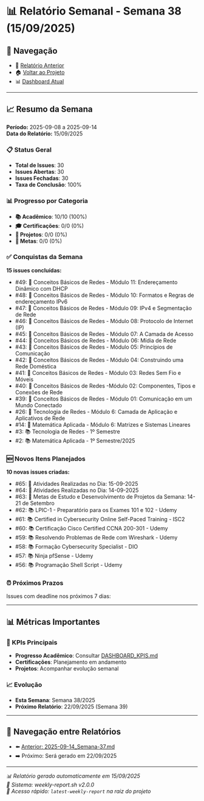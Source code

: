 # 📊 Relatório Semanal - Semana 38 (15/09/2025)

## 🔗 Navegação
- 📄 [Relatório Anterior](./2025-09-14_Semana-37.md)
- 🏠 [Voltar ao Projeto](../../README.md)
- 📊 [Dashboard Atual](../../DASHBOARD_KPIS.md)

---

## 📈 Resumo da Semana
**Período:** 2025-09-08 a 2025-09-14  
**Data do Relatório:** 15/09/2025

### 📋 Status Geral
- **Total de Issues**: 30
- **Issues Abertas**: 30  
- **Issues Fechadas**: 30
- **Taxa de Conclusão**: 100%

### 📊 Progresso por Categoria
- **📚 Acadêmico**: 10/10 (100%)
- **🎓 Certificações**: 0/0 (0%)
- **🚀 Projetos**: 0/0 (0%)
- **🎯 Metas**: 0/0 (0%)

### ✅ Conquistas da Semana
**15 issues concluídas:**
- #49: 📖 Conceitos Básicos de Redes - Módulo 11: Endereçamento Dinâmico com DHCP
- #48: 📖 Conceitos Básicos de Redes - Módulo 10: Formatos e Regras de endereçamento IPv6
- #47: 📖 Conceitos Básicos de Redes - Módulo 09: IPv4 e Segmentação de Rede
- #46: 📖 Conceitos Básicos de Redes - Módulo 08: Protocolo de Internet (IP)
- #45: 📖 Conceitos Básicos de Redes - Módulo 07: A Camada de Acesso
- #44: 📖 Conceitos Básicos de Redes - Módulo 06: Mídia de Rede
- #43: 📖 Conceitos Básicos de Redes - Módulo 05: Princípios de Comunicação
- #42: 📖 Conceitos Básicos de Redes - Módulo 04: Construindo uma Rede Doméstica
- #41: 📖 Conceitos Básicos de Redes - Módulo 03: Redes Sem Fio e Móveis
- #40: 📖 Conceitos Básicos de Redes -Módulo 02: Componentes, Tipos e Conexões de Rede
- #39: 📖 Conceitos Básicos de Redes - Módulo 01: Comunicação em um Mundo Conectado
- #26: 📖 Tecnologia de Redes - Módulo 6: Camada de Aplicação e Aplicativos de Rede
- #14: 📖 Matemática Aplicada - Módulo 6: Matrizes e Sistemas Lineares
- #3: 📚 Tecnologia de Redes - 1º Semestre
- #2: 📚 Matemática Aplicada - 1º Semestre/2025

### 🆕 Novos Itens Planejados
**10 novas issues criadas:**
- #65: 📝 Atividades Realizadas no Dia: 15-09-2025
- #64: 📝 Atividades Realizadas no Dia: 14-09-2025
- #63: 🎯 Metas de Estudo e Desenvolvimento de Projetos da Semana: 14-21 de Setembro
- #62: 📚 LPIC-1 - Preparatório para os Exames 101 e 102 - Udemy
- #61: 📚 Certified in Cybersecurity Online Self-Paced Training - ISC2
- #60: 📚 Certificação Cisco Certified CCNA 200-301 - Udemy
- #59: 📚 Resolvendo Problemas de Rede com Wireshark - Udemy
- #58: 📚 Formação Cybersecurity Specialist - DIO
- #57: 📚 Ninja pfSense - Udemy
- #56: 📚  Programação Shell Script - Udemy

### ⏰ Próximos Prazos
Issues com deadline nos próximos 7 dias:

---

## 📊 Métricas Importantes

### 🎯 KPIs Principais
- **Progresso Acadêmico**: Consultar [DASHBOARD_KPIS.md](../../DASHBOARD_KPIS.md)
- **Certificações**: Planejamento em andamento
- **Projetos**: Acompanhar evolução semanal

### 📈 Evolução
- **Esta Semana**: Semana 38/2025
- **Próximo Relatório**: 22/09/2025 (Semana 39)

---

## 🔄 Navegação entre Relatórios
- ⬅️ [Anterior: 2025-09-14_Semana-37.md](./2025-09-14_Semana-37.md)
- ➡️ Próximo: Será gerado em 22/09/2025

---

*📊 Relatório gerado automaticamente em 15/09/2025*  
*🤖 Sistema: weekly-report.sh v2.0.0*  
*🔗 Acesso rápido: `latest-weekly-report` na raiz do projeto*


